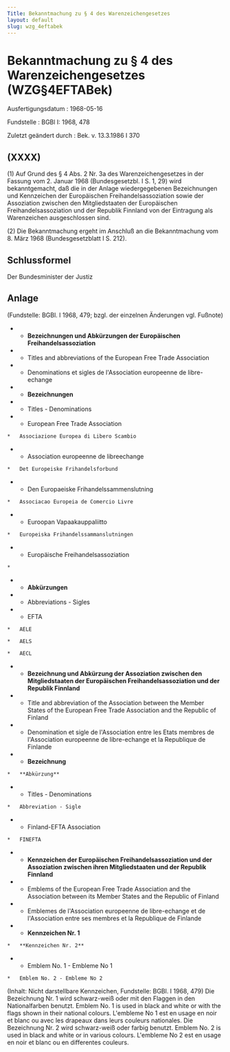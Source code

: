 ```yaml
---
Title: Bekanntmachung zu § 4 des Warenzeichengesetzes
layout: default
slug: wzg_4eftabek
---
```


# Bekanntmachung zu § 4 des Warenzeichengesetzes (WZG§4EFTABek)

Ausfertigungsdatum
:   1968-05-16

Fundstelle
:   BGBl I: 1968, 478

Zuletzt geändert durch
:   Bek. v. 13.3.1986 I 370


## (XXXX)

(1) Auf Grund des § 4 Abs. 2 Nr. 3a des Warenzeichengesetzes in der
Fassung vom 2. Januar 1968 (Bundesgesetzbl. I S. 1, 29) wird
bekanntgemacht, daß die in der Anlage wiedergegebenen Bezeichnungen
und Kennzeichen der Europäischen Freihandelsassoziation sowie der
Assoziation zwischen den Mitgliedstaaten der Europäischen
Freihandelsassoziation und der Republik Finnland von der Eintragung
als Warenzeichen ausgeschlossen sind.

(2) Die Bekanntmachung ergeht im Anschluß an die Bekanntmachung vom 8.
März 1968 (Bundesgesetzblatt I S. 212).


## Schlussformel

Der Bundesminister der Justiz


## Anlage

(Fundstelle: BGBl. I 1968, 479;
bzgl. der einzelnen Änderungen vgl. Fußnote)

*    *   **Bezeichnungen und Abkürzungen der Europäischen
        Freihandelsassoziation**


*    *   Titles and abbreviations of the European Free Trade Association


*    *   Denominations et sigles de l'Association europeenne de libre-echange


*    *   **Bezeichnungen**


*    *   Titles - Denominations


*    *   European Free Trade Association

    *   Associazione Europea di Libero Scambio


*    *   Association europeenne de libreechange

    *   Det Europeiske Frihandelsforbund


*    *   Den Europaeiske Frihandelssammenslutning

    *   Associacao Europeia de Comercio Livre


*    *   Euroopan Vapaakauppaliitto

    *   Europeiska Frihandelssammanslutningen


*    *   Europäische Freihandelsassoziation

    *

*    *   **Abkürzungen**


*    *   Abbreviations - Sigles


*    *   EFTA

    *   AELE

    *   AELS

    *   AECL


*    *   **Bezeichnung und Abkürzung der Assoziation zwischen den
        Mitgliedstaaten der Europäischen Freihandelsassoziation und der
        Republik Finnland**


*    *   Title and abbreviation of the Association between the Member States of
        the European Free Trade Association and the Republic of Finland


*    *   Denomination et sigle de l'Association entre les Etats membres de
        l'Association europeenne de libre-echange et la Republique de Finlande


*    *   **Bezeichnung**

    *   **Abkürzung**


*    *   Titles - Denominations

    *   Abbreviation - Sigle


*    *   Finland-EFTA Association

    *   FINEFTA


*    *   **Kennzeichen der Europäischen Freihandelsassoziation und der
        Assoziation zwischen ihren Mitgliedstaaten und der Republik Finnland**


*    *   Emblems of the European Free Trade Association and the Association
        between its Member States and the Republic of Finland


*    *   Emblemes de l'Association europeenne de libre-echange et de
        l'Association entre ses membres et la Republique de Finlande


*    *   **Kennzeichen Nr. 1**

    *   **Kennzeichen Nr. 2**


*    *   Emblem No. 1 - Embleme No 1

    *   Emblem No. 2 - Embleme No 2



(Inhalt: Nicht darstellbare Kennzeichen,
Fundstelle: BGBl. I 1968, 479)
Die Bezeichnung Nr. 1 wird schwarz-weiß oder mit den Flaggen in den
Nationalfarben benutzt.
Emblem No. 1 is used in black and white or with the flags shown in
their national colours.
L'embleme No 1 est en usage en noir et blanc ou avec les drapeaux dans
leurs couleurs nationales.
Die Bezeichnung Nr. 2 wird schwarz-weiß oder farbig benutzt.
Emblem No. 2 is used in black and white or in various colours.
L'embleme No 2 est en usage en noir et blanc ou en differentes
couleurs.

